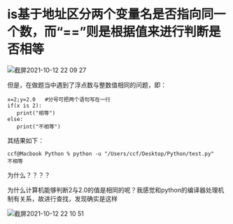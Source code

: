 # is基于地址区分两个变量名是否指向同一个数，而“==”则是根据值来进行判断是否相等</br>
![截屏2021-10-12 22 09 27](https://user-images.githubusercontent.com/74129445/136972786-f53eca0d-ad5e-435d-8fe7-25697950bd18.png)</br>

但是，在做题当中遇到了浮点数与整数值相同的问题，即：</br>
```
x=2;y=2.0   #分号可把两个语句写在一行
if(x is 2):
   print("相等")
else:
   print("不相等")
```
其结果如下：</br>
```
ccf@Macbook Python % python -u "/Users/ccf/Desktop/Python/test.py"
不相等
```
为什么？？？？</br>

为什么计算机能够判断2与2.0的值是相同的呢？我感觉和python的编译器处理机制有关系，故进行查找，发现确实是这样</br>

![截屏2021-10-12 22 10 51](https://user-images.githubusercontent.com/74129445/136973286-ee9a695f-2fa6-4744-8c30-5b246d952e44.png)</br>


